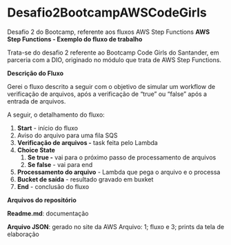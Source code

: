 # Desafio2BootcampAWSCodeGirls
Desafio 2 do Bootcamp, referente aos fluxos AWS Step Functions
**AWS Step Functions - Exemplo do fluxo de trabalho**

Trata-se do desafio 2 referente ao Bootcamp Code Girls do Santander, em parceria com a DIO, originado no módulo que trata de AWS Step Functions.

**Descrição do Fluxo**

Gerei o fluxo descrito a seguir com o objetivo de simular um workflow de verificação de arquivos, após a verificação de “true” ou “false” após a entrada de arquivos.

A seguir, o detalhamento do fluxo:

1. **Start** - início do fluxo
2. Aviso do arquivo para uma fila SQS
3. **Verificação de arquivos -** task feita pelo Lambda
4. **Choice State**
    1. **Se true -** vai para o próximo passo de processamento de arquivos
    2. **Se false** - vai para end
5. **Processamento do arquivo** - Lambda que pega o arquivo e o processa
6. **Bucket de saída**  - resultado gravado em buxket
7. **End** - conclusão do fluxo

**Arquivos do repositório**

**Readme.md**: documentação

**Arquivo JSON**: gerado no site da AWS
Arquivo: 1; fluxo e 3; prints da tela de elaboração